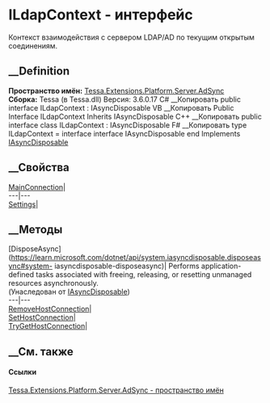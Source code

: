 # ILdapContext - интерфейс
Контекст взаимодействия с сервером LDAP/AD по текущим открытым соединениям.
## __Definition
 **Пространство имён:**
[Tessa.Extensions.Platform.Server.AdSync](N_Tessa_Extensions_Platform_Server_AdSync.htm)  
 **Сборка:** Tessa (в Tessa.dll) Версия: 3.6.0.17
C# __Копировать
     public interface ILdapContext : IAsyncDisposable
VB __Копировать
     Public Interface ILdapContext
    	Inherits IAsyncDisposable
C++ __Копировать
     public interface class ILdapContext : IAsyncDisposable
F# __Копировать
     type ILdapContext = 
        interface
            interface IAsyncDisposable
        end
Implements
    [IAsyncDisposable](https://learn.microsoft.com/dotnet/api/system.iasyncdisposable)
##  __Свойства
[MainConnection](P_Tessa_Extensions_Platform_Server_AdSync_ILdapContext_MainConnection.htm)|  
---|---  
[Settings](P_Tessa_Extensions_Platform_Server_AdSync_ILdapContext_Settings.htm)|  
## __Методы
[DisposeAsync](https://learn.microsoft.com/dotnet/api/system.iasyncdisposable.disposeasync#system-
iasyncdisposable-disposeasync)| Performs application-defined tasks associated
with freeing, releasing, or resetting unmanaged resources asynchronously.  
(Унаследован от
[IAsyncDisposable](https://learn.microsoft.com/dotnet/api/system.iasyncdisposable))  
---|---  
[RemoveHostConnection](M_Tessa_Extensions_Platform_Server_AdSync_ILdapContext_RemoveHostConnection.htm)|  
[SetHostConnection](M_Tessa_Extensions_Platform_Server_AdSync_ILdapContext_SetHostConnection.htm)|  
[TryGetHostConnection](M_Tessa_Extensions_Platform_Server_AdSync_ILdapContext_TryGetHostConnection.htm)|  
## __См. также
#### Ссылки
[Tessa.Extensions.Platform.Server.AdSync - пространство
имён](N_Tessa_Extensions_Platform_Server_AdSync.htm)
